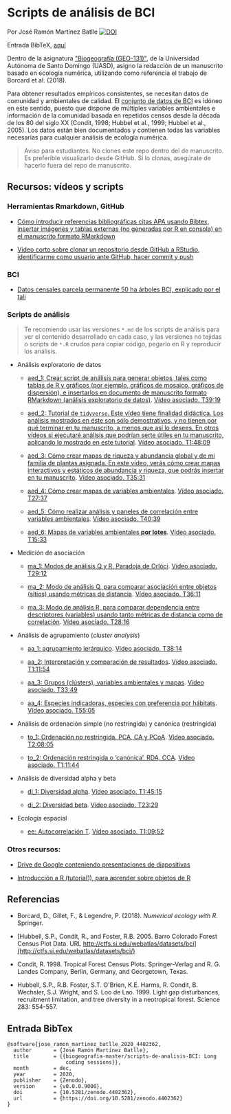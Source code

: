 # Scripts de análisis de BCI
Por José Ramón Martínez Batlle
[![DOI](https://zenodo.org/badge/303678546.svg)](https://zenodo.org/badge/latestdoi/303678546)

Entrada BibTeX, [aquí](#entrada-bibtex)

Dentro de la asignatura ["Biogeografía (GEO-131)"](https://github.com/biogeografia-master/material-de-apoyo), de la Universidad Autónoma de Santo Domingo (UASD), asigno la redacción de un manuscrito basado en ecología numérica, utilizando como referencia el trabajo de Borcard et al. (2018).

Para obtener resultados empíricos consistentes, se necesitan datos de comunidad y ambientales de calidad. El [conjunto de datos de BCI](http://ctfs.si.edu/webatlas/datasets/bci) es idóneo en este sentido, puesto que dispone de múltiples variables ambientales e información de la comunidad basada en repetidos censos desde la década de los 80 del siglo XX (Condit, 1998; Hubbel et al., 1999; Hubbel et al., 2005). Los datos están bien documentados y contienen todas las variables necesarias para cualquier análisis de ecología numérica.

> Aviso para estudiantes. No clones este repo dentro del de manuscrito. Es preferible visualizarlo desde GitHub. Si lo clonas, asegúrate de hacerlo fuera del repo de manuscrito.

## Recursos: vídeos y scripts

### Herramientas Rmarkdown, GitHub

* [Cómo introducir referencias bibliográficas citas APA usando Bibtex, insertar imágenes y tablas externas (no generadas por R en consola) en el manuscrito formato RMarkdown](https://drive.google.com/file/d/1DK7QNUbicjoeVUusm6Kwpk299H8oD6Jj/view?usp=sharing)

* [Video corto sobre clonar un repositorio desde GitHub a RStudio, identificarme como usuario ante GitHub, hacer commit y push](https://drive.google.com/file/d/1roecMRxQYIOmUA3--pa7Syh4hQls7Y6v/view?usp=sharing)

### BCI

* [Datos censales parcela permanente 50 ha árboles BCI, explicado por el tali](https://drive.google.com/file/d/1pHQi-9NQYGQnXKXX02eZOpTDoQarvrXl/view?usp=sharing)

### Scripts de análisis

> Te recomiendo usar las versiones `*.md`  de los scripts de análisis para ver el contenido desarrollado en cada caso, y las versiones no tejidas o scripts de `*.R` crudos para copiar código, pegarlo en R y reproducir los análisis.

* Análisis exploratorio de datos
  
    * [aed_1: Crear script de análisis para generar objetos, tales como tablas de R y gráficos (por ejemplo, gráficos de mosaico, gráficos de dispersión), e insertarlos en documento de manuscrito formato RMarkdown (análisis exploratorio de datos)](aed_1.md). [Vídeo asociado. T39:19](https://drive.google.com/file/d/1gZwltgEHpF_jdzpF-hWDZWd5QyMb3iT3/view?usp=sharing)
      
    * [aed_2: Tutorial de `tidyverse`. Este vídeo tiene finalidad didáctica. Los análisis mostrados en éste son sólo demostrativos, y no tienen por qué terminar en tu manuscrito, a menos que así lo desees. En otros vídeos si ejecutaré análisis que podrían serte útiles en tu manuscrito, aplicando lo mostrado en este tutorial](aed_2_tidyverse.md). [Vídeo asociado. T1:48:09](https://drive.google.com/file/d/1YUDPMgKsxzxXSUQAImY5SvBUQdciP19G/view?usp=sharing)
      
    * [aed_3: Cómo crear mapas de riqueza y abundancia global y de mi familia de plantas asignada. En este vídeo, verás cómo crear mapas interactivos y estáticos de abundancia y riqueza, que podrás insertar en tu manuscrito](aed_3_mapas_riqueza_abun_global_mi_familia.md). [Vídeo asociado. T35:31](https://drive.google.com/file/d/1BCNyc_z6ikS2UdADzSudfoaOtCqPfX7L/view?usp=sharing)
      
    * [aed_4: Cómo crear mapas de variables ambientales](aed_4_mapas_variables_ambientales.md). [Vídeo asociado. T27:37](https://drive.google.com/file/d/1O8wfLqeTCES8M1UPi5HGuLcTqjDoNxNm/view?usp=sharing)
      
    * [aed_5: Cómo realizar análisis y paneles de correlación entre variables ambientales](aed_5_correlaciones_variables_ambientales.md). [Vídeo asociado. T40:39](https://drive.google.com/file/d/1LqxUdjn_M8qqWoIw3JqLTYcWDPnj75zE/view?usp=sharing)
      
    * [aed_6: Mapas de variables ambientales **por lotes**](aed_6_mapas_por_lotes.md). [Vídeo asociado. T15:33](https://drive.google.com/file/d/14U2Yrk4c5FelcZFznjMc0uXnBa7XfCdY/view?usp=sharing)
      
* Medición de asociación
  
    * [ma_1: Modos de análisis Q y R. Paradoja de Orlóci](medicion_asociacion_1_modo_Q_paradoja_orloci.md). [Vídeo asociado. T29:12](https://drive.google.com/file/d/1Ie3wws6ZCaKnDQtQEVMRa6TwjSni6v4J/view?usp=sharing)
      
    * [ma_2: Modo de análisis Q, para comparar asociación entre objetos (sitios) usando métricas de distancia](medicion_asociacion_2_modo_Q_mi_familia.md). [Vídeo asociado. T36:11](https://drive.google.com/file/d/12_Rha9iQFD5MWOFmwiNfXTA767d1JT2e/view?usp=sharing)
      
    * [ma_3: Modo de análisis R, para comparar dependencia entre descriptores (variables) usando tanto métricas de distancia como de correlación](medicion_asociacion_3_modo_R_mi_familia.md). [Vídeo asociado. T28:16](https://drive.google.com/file/d/1HoR1phyXfmr8cICWG36NClv17l00nyxS/view?usp=sharing)
      
* Análisis de agrupamiento (*cluster analysis*)
  
    * [aa_1: agrupamiento jerárquico](aa_analisis_de_agrupamiento_1_jerarquico.md). [Vídeo asociado. T38:14](https://drive.google.com/file/d/1nvxyygYLlaK2lFuIbfxeApGtFN85wXFU/view?usp=sharing)
      
    * [aa_2: Interpretación y comparación de resultados](aa_analisis_de_agrupamiento_2_intepretacion_resultados.md). [Vídeo asociado. T1:11:54](https://drive.google.com/file/d/14Mh6eEGJnvfy7uw969KvJGEqF7DW33rw/view?usp=sharing)
      
    * [aa_3: Grupos (clústers), variables ambientales y mapas](aa_analisis_de_agrupamiento_3_variables_ambientales_segun_grupos.md). [Vídeo asociado. T33:49](https://drive.google.com/file/d/16MpxVlnNRnYrTT7pz-ydT5n61_Ns517P/view?usp=sharing)
      
    * [aa_4: Especies indicadoras, especies con preferencia por hábitats](aa_analisis_de_agrupamiento_4_especies_indicadoras_preferencia_por_habitat.md). [Vídeo asociado. T55:05](https://drive.google.com/file/d/1EKKR7tePhnZFTButwWWRXcbgNuRnc9j3/view?usp=sharing)
      
* Análisis de ordenación simple (no restringida) y canónica (restringida)
  
    * [to_1: Ordenación no restringida. PCA, CA y PCoA](to_tecnicas_de_ordenacion_1_ordenacion_no_restringida_PCA_CA_MCA.md). [Vídeo asociado. T2:08:05](https://drive.google.com/file/d/1WpOmbkbZ4EVQBCisVb8ggDUXQ0guDmO3/view?usp=sharing)
      
    * [to_2: Ordenación restringida o ‘canónica’. RDA, CCA](to_tecnicas_de_ordenacion_2_ordenacion_restringida_RDA_CCA.md). [Vídeo asociado. T1:11:44](https://drive.google.com/file/d/18_WRG5hSxm6iftOiqMkNKKXxp3PhqBwe/view?usp=sharing)
      
* Análisis de diversidad  alpha y beta
  
    * [di_1: Diversidad alpha](di_1_analisis_de_diversidad_diversidad_alpha.md). [Vídeo asociado. T1:45:15](https://drive.google.com/file/d/1bsNkshm7PsrqkO7qMwkLdWItCeyblztE/view?usp=sharing)
      
    * [di_2: Diversidad beta](di_2_analisis_de_diversidad_diversidad_beta.md). [Vídeo asociado. T23:29](https://drive.google.com/file/d/1bsNkshm7PsrqkO7qMwkLdWItCeyblztE/view?usp=sharing)
      
* Ecología espacial
  
    * [ee: Autocorrelación T](ee_ecologia_espacial.md). [Vídeo asociado. T1:09:52](https://drive.google.com/file/d/14S4fSKfcm3T39WTLcnW69OJV2tKQtw6p/view?usp=sharing)

### Otros recursos:

* [Drive de Google conteniendo presentaciones de diapositivas](https://drive.google.com/drive/folders/12NbRrZlw6qBtaEWH6KqiAw1XaSutxFDg?usp=sharing)

 * [Introducción a R (tutorial1), para aprender sobre objetos de R](https://geofis.shinyapps.io/tutorial1/)

## Referencias

* Borcard, D., Gillet, F., & Legendre, P. (2018). *Numerical ecology with R*. Springer.

* [Hubbell, S.P., Condit, R., and Foster, R.B. 2005. Barro Colorado Forest Census Plot Data. URL http://ctfs.si.edu/webatlas/datasets/bci](http://ctfs.si.edu/webatlas/datasets/bci/)

* Condit, R. 1998. Tropical Forest Census Plots. Springer-Verlag and R. G. Landes Company, Berlin, Germany, and Georgetown, Texas.

* Hubbell, S.P., R.B. Foster, S.T. O'Brien, K.E. Harms, R. Condit, B. Wechsler, S.J. Wright, and S. Loo de Lao. 1999. Light gap disturbances, recruitment limitation, and tree diversity in a neotropical forest. Science 283: 554-557.

## Entrada BibTex

```
@software{jose_ramon_martinez_batlle_2020_4402362,
  author       = {José Ramón Martínez Batlle},
  title        = {{biogeografia-master/scripts-de-analisis-BCI: Long 
                   coding sessions}},
  month        = dec,
  year         = 2020,
  publisher    = {Zenodo},
  version      = {v0.0.0.9000},
  doi          = {10.5281/zenodo.4402362},
  url          = {https://doi.org/10.5281/zenodo.4402362}
}
```